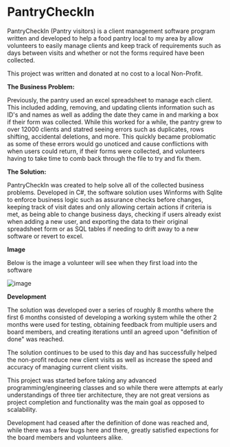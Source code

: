 # PantryCheckIn

PantryCheckIn (Pantry visitors) is a client management software program written and developed to help a food pantry local to my area by allow volunteers to easily manage clients and keep track of requirements such as days between visits and whether or not the forms required have been collected.

This project was written and donated at no cost to a local Non-Profit. 

**The Business Problem:**

Previously, the pantry used an excel spreadsheet to manage each client. This included adding, removing, and updating clients information such as ID's and names as well as adding the date they came in and marking a box if their form was collected.
While this worked for a while, the pantry grew to over 12000 clients and statred seeing errors such as duplicates, rows shifting, accidental deletions, and more. This quickly became problomatic as some of these errors would go unoticed and cause conflictions with when users could return, if their forms were collected, and volunteers having to take time to 
comb back through the file to try and fix them.

**The Solution:**

PantryCheckIn was created to help solve all of the collected business problems. Developed in C#, the software solution uses Winforms with Sqlite to enforce business logic such as assurance checks before changes, keeping track of visit dates and only allowing certain actions if criteria is met, as being able to change business days, checking if users already exist when adding a new user, and exporting the data to their original spreadsheet form or as SQL tables if needing to drift away to a new software or revert to excel.

**Image**

Below is the image a volunteer will see when they first load into the software 

![image](https://user-images.githubusercontent.com/76855046/231010338-760fe6e2-21c3-4e27-9d9f-b4511ad02602.png)

**Development**

The solution was developed over a series of roughly 8 months where the first 6 months consisted of developing a working system while the other 2 months were used for testing, obtaining feedback from multiple users and board members, and creating iterations until an agreed upon "definition of done" was reached. 

The solution continues to be used to this day and has successfully helped the non-profit reduce new client visits as well as increase the speed and accuracy of managing current client visits. 

This project was started before taking any advanced programming/engineering classes and so while there were attempts at early understandings of three tier architecture, they are not great versions as project completion and functionality was the main goal as opposed to scalability.

Development had ceased after the definition of done was reached and, while there was a few bugs here and there, greatly satisfied expections for the board members and volunteers alike.
